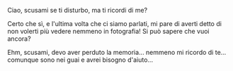 Ciao, scusami se ti disturbo, ma ti ricordi di me?

Certo che sì, e l'ultima volta che ci siamo parlati, mi pare di averti detto di non volerti più
vedere nemmeno in fotografia! 
Si può sapere che vuoi ancora?

Ehm, scusami, devo aver perduto la memoria... nemmeno mi ricordo di te... comunque sono nei guai e avrei bisogno d'aiuto...
